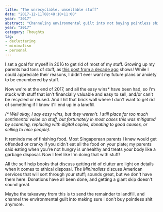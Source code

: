 ```yaml
---
title: "The unrecyclable, unsellable stuff"
date: "2017-12-11T08:48:10+11:00"
year: "2017"
abstract: "Channeling environmental guilt into not buying pointless shit again."
year: "2017"
category: Thoughts
tag:
- decluttering
- minimalism
- personal
---
```

I set a goal for myself in 2016 to get rid of most of my stuff. Growing up my parents had tons of stuff, as [this post from a decade ago] shows! While I could appreciate their reasons, I didn't ever want my future plans or anxiety to be encumbered by stuff.

Now we're at the end of 2017, and all the easy wins* have been had, so I'm stuck with stuff that isn't financially valuable and easy to sell, and/or can't be recycled or reused. And I hit that brick wall where I don't want to get rid of something if I know it'll end up in a landfill.

<p style="font-style:italic">(* Well okay, I say easy wins, but they weren’t. I still place far too much sentimental value on stuff, but fortunately in most cases this was mitigated by scanning, replacing with digital copies, donating to good causes, or selling to nice people).</p>

It reminds me of finishing food. Most Singaporean parents I knew would get offended or cranky if you didn't eat all the food on your plate; my parents said eating when you're not hungry is unhealthy and treats your body like a garbage disposal. Now I feel like I'm doing that with stuff!

All the self help books that discuss getting rid of clutter are light on details when it comes to ethical disposal. *The Minimalists* discuss American services that will sort through your stuff; sounds great, but we don't have them here. Donations have all been done, and getting a giant skip doesn't sound great.

Maybe the takeaway from this is to send the remainder to landfill, and channel the environmental guilt into making sure I don't buy pointless shit anymore.

[this post from a decade ago]: https://rubenerd.com/unpacking-singapore-day-one/

